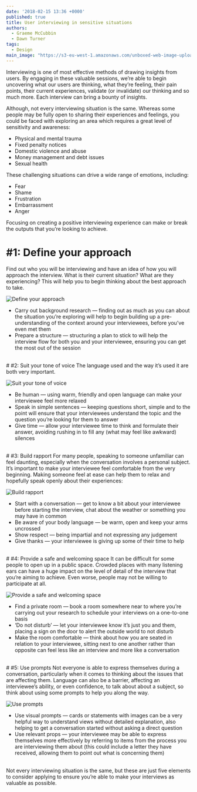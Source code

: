 ```yaml
---
date: '2018-02-15 13:36 +0000'
published: true
title: User interviewing in sensitive situations
authors:
  - Graeme McCubbin
  - Dawn Turner
tags:
  - Design
main_image: "https://s3-eu-west-1.amazonaws.com/unboxed-web-image-uploader/8059b527f52b2d3eb94b18cca832e13e.png"
---
```

Interviewing is one of most effective methods of drawing insights from users. By engaging in these valuable sessions, we’re able to begin uncovering what our users are thinking, what they’re feeling, their pain points, their current experiences, validate (or invalidate) our thinking and so much more. Each interview can bring a bounty of insights.<br/>

Although, not every interviewing situation is the same. Whereas some people may be fully open to sharing their experiences and feelings, you could be faced with exploring an area which requires a great level of sensitivity and awareness:<br/>

- Physical and mental trauma
- Fixed penalty notices
- Domestic violence and abuse
- Money management and debt issues
- Sexual health

These challenging situations can drive a wide range of emotions, including:<br/>

- Fear
- Shame
- Frustration
- Embarrassment
- Anger

Focusing on creating a positive interviewing experience can make or break the outputs that you’re looking to achieve.<br/>

# #1: Define your approach
Find out who you will be interviewing and have an idea of how you will approach the interview. What is their current situation? What are they experiencing? This will help you to begin thinking about the best approach to take.<br/>

![Define your approach](https://s3-eu-west-1.amazonaws.com/unboxed-web-image-uploader/9dadba92dd7811d32c472d663e438e05.png)

- Carry out background research — finding out as much as you can about the situation you’re exploring will help to begin building up a pre-understanding of the context around your interviewees, before you’ve even met them
- Prepare a structure — structuring a plan to stick to will help the interview flow for both you and your interviewee, ensuring you can get the most out of the session

<br/>
# #2: Suit your tone of voice
The language used and the way it’s used it are both very important.<br/>

![Suit your tone of voice](https://s3-eu-west-1.amazonaws.com/unboxed-web-image-uploader/b8300623b808ca374977a2b01fff5850.png)

- Be human — using warm, friendly and open language can make your interviewee feel more relaxed
- Speak in simple sentences — keeping questions short, simple and to the point will ensure that your interviewees understand the topic and the question you’re looking for them to answer
- Give time — allow your interviewee time to think and formulate their answer, avoiding rushing in to fill any (what may feel like awkward) silences

<br/>
# #3: Build rapport
For many people, speaking to someone unfamiliar can feel daunting, especially when the conversation involves a personal subject. It’s important to make your interviewee feel comfortable from the very beginning. Making someone feel at ease can help them to relax and hopefully speak openly about their experiences:<br/>

![Build rapport](https://s3-eu-west-1.amazonaws.com/unboxed-web-image-uploader/a1a1eabe5cffd17ce6cf4225800dbf8c.png)

- Start with a conversation — get to know a bit about your interviewee before starting the interview, chat about the weather or something you may have in common
- Be aware of your body language — be warm, open and keep your arms uncrossed
- Show respect — being impartial and not expressing any judgement
- Give thanks — your interviewee is giving up some of their time to help

<br/>
# #4: Provide a safe and welcoming space
It can be difficult for some people to open up in a public space. Crowded places with many listening ears can have a huge impact on the level of detail of the interview that you’re aiming to achieve. Even worse, people may not be willing to participate at all.<br/>

![Provide a safe and welcoming space](https://s3-eu-west-1.amazonaws.com/unboxed-web-image-uploader/78bffb4bed5c54c7f5cf63938f7c2471.jpg)

- Find a private room — book a room somewhere near to where you’re carrying out your research to schedule your interviews on a one-to-one basis
- ‘Do not disturb’ — let your interviewee know it’s just you and them, placing a sign on the door to alert the outside world to not disturb
- Make the room comfortable — think about how you are seated in relation to your interviewee, sitting next to one another rather than opposite can feel less like an interview and more like a conversation

<br/>
# #5: Use prompts
Not everyone is able to express themselves during a conversation, particularly when it comes to thinking about the issues that are affecting them. Language can also be a barrier, affecting an interviewee’s ability, or even confidence, to talk about about a subject, so think about using some prompts to help you along the way.<br/>

![Use prompts](https://s3-eu-west-1.amazonaws.com/unboxed-web-image-uploader/73276028be7e644749d02a8e2ce25b23.png)

- Use visual prompts — cards or statements with images can be a very helpful way to understand views without detailed explanation, also helping to get a conversation started without asking a direct question
- Use relevant props — your interviewee may be able to express themselves more effectively by referring to items from the process you are interviewing them about (this could include a letter they have received, allowing them to point out what is concerning them)

<br/>
Not every interviewing situation is the same, but these are just five elements to consider applying to ensure you’re able to make your interviews as valuable as possible.
